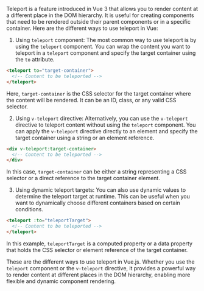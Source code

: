 Teleport is a feature introduced in Vue 3 that allows you to render content at a different place in the DOM hierarchy. It is useful for creating components that need to be rendered outside their parent components or in a specific container. Here are the different ways to use teleport in Vue:

1. Using `teleport` component:
The most common way to use teleport is by using the `teleport` component. You can wrap the content you want to teleport in a `teleport` component and specify the target container using the `to` attribute.

```html
<teleport to="target-container">
  <!-- Content to be teleported -->
</teleport>
```

Here, `target-container` is the CSS selector for the target container where the content will be rendered. It can be an ID, class, or any valid CSS selector.

2. Using `v-teleport` directive:
Alternatively, you can use the `v-teleport` directive to teleport content without using the `teleport` component. You can apply the `v-teleport` directive directly to an element and specify the target container using a string or an element reference.

```html
<div v-teleport:target-container>
  <!-- Content to be teleported -->
</div>
```

In this case, `target-container` can be either a string representing a CSS selector or a direct reference to the target container element.

3. Using dynamic teleport targets:
You can also use dynamic values to determine the teleport target at runtime. This can be useful when you want to dynamically choose different containers based on certain conditions.

```html
<teleport :to="teleportTarget">
  <!-- Content to be teleported -->
</teleport>
```

In this example, `teleportTarget` is a computed property or a data property that holds the CSS selector or element reference of the target container.

These are the different ways to use teleport in Vue.js. Whether you use the `teleport` component or the `v-teleport` directive, it provides a powerful way to render content at different places in the DOM hierarchy, enabling more flexible and dynamic component rendering.
